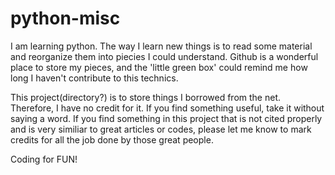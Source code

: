 python-misc
===========

I am learning python. The way I learn new things is to read 
some material and reorganize them into piecies I could 
understand. Github is a wonderful place to store my pieces,
and the 'little green box' could remind me how long I haven't
contribute to this technics.

This project(directory?) is to store things I borrowed from the
net. Therefore, I have no credit for it. If you find something
useful, take it without saying a word. If you find something in
this project that is not cited properly and is very similiar 
to great articles or codes, please let me know to mark credits 
for all the job done by those great people.

Coding for FUN!
